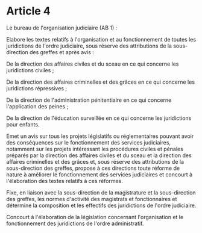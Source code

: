 # Article 4

Le bureau de l'organisation judiciaire (AB 1) :

Elabore les textes relatifs à l'organisation et au fonctionnement de toutes les juridictions de l'ordre judiciaire, sous réserve des attributions de la sous-direction des greffes et après avis :

De la direction des affaires civiles et du sceau en ce qui concerne les juridictions civiles ;

De la direction des affaires criminelles et des grâces en ce qui concerne les juridictions répressives ;

De la direction de l'administration pénitentiaire en ce qui concerne l'application des peines ;

De la direction de l'éducation surveillée en ce qui concerne les juridictions pour enfants.

Emet un avis sur tous les projets législatifs ou réglementaires pouvant avoir des conséquences sur le fonctionnement des services judiciaires, notamment sur les projets intéressant les procédures civiles et pénales préparés par la direction des affaires civiles et du sceau et la direction des affaires criminelles et des grâces et, sous réserve des attributions de la sous-direction des greffes, propose à ces directions toute réforme de nature à améliorer le fonctionnement des services judiciaires et concourt à l'élaboration des textes relatifs à ces réformes.

Fixe, en liaison avec la sous-direction de la magistrature et la sous-direction des greffes, les normes d'activité des magistrats et fonctionnaires et détermine la composition et les effectifs des juridictions de l'ordre judiciaire.

Concourt à l'élaboration de la législation concernant l'organisation et le fonctionnement des juridictions de l'ordre administratif.
